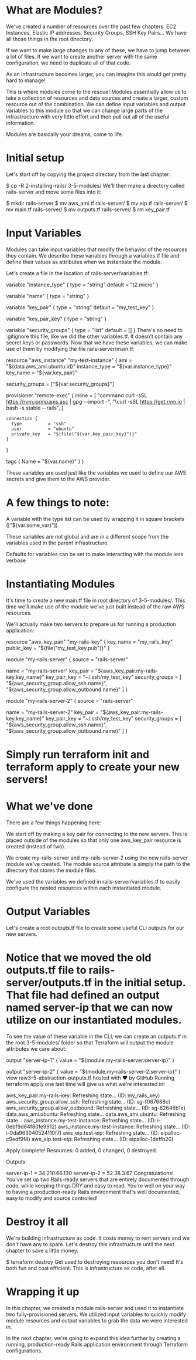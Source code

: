 # What are Modules?
We've created a number of resources over the past few chapters. EC2 Instances, Elastic IP addresses, Security Groups, SSH Key Pairs... We have all those things in the root directory.

If we want to make large changes to any of these, we have to jump between a lot of files. If we want to create another server with the same configuration, we need to duplicate all of that code.

As an infrastructure becomes larger, you can imagine this would get pretty hard to manage!

This is where modules come to the rescue! Modules essentially allow us to take a collection of resources and data sources and create a larger, custom resource out of the combination. We can define input variables and output variables to this module so that we can change large parts of the infrastructure with very little effort and then pull out all of the useful information.

Modules are basically your dreams, come to life.

# Initial setup
Let's start off by copying the project directory from the last chapter:

$ cp -R 2-installing-rails/ 3-5-modules/
We'll then make a directory called rails-server and move some files into it:

$ mkdir rails-server
$ mv aws_ami.tf rails-server/
$ mv eip.tf rails-server/
$ mv main.tf rails-server/
$ mv outputs.tf rails-server/
$ rm key_pair.tf

# Input Variables
Modules can take input variables that modify the behavior of the resources they contain. We describe these variables through a variables.tf file and define their values as attributes when we instantiate the module.

Let's create a file in the location of rails-server/variables.tf:

variable "instance_type" {
  type = "string"
  default = "t2.micro"
}

variable "name" {
  type = "string"
}

variable "key_pair" {
  type = "string"
  default = "my_test_key"
}

variable "key_pair_key" {
  type = "string"
}

variable "security_groups" {
  type = "list"
  default = []
}
There's no need to .gitignore this file, like we did the other variables.tf. It doesn't contain any secret keys or passwords.
Now that we have these variables, we can make use of them by modifying the file rails-server/main.tf:

resource "aws_instance" "my-test-instance" {
  ami             = "${data.aws_ami.ubuntu.id}"
  instance_type   = "${var.instance_type}"
  key_name        = "${var.key_pair}"

  security_groups = ["${var.security_groups}"]

  provisioner "remote-exec" {
    inline = [
      "command curl -sSL https://rvm.io/mpapis.asc | gpg --import -",
      "\\curl -sSL https://get.rvm.io | bash -s stable --rails",
    ]

    connection {
      type          = "ssh"
      user          = "ubuntu"
      private_key   = "${file("${var.key_pair_key}")}"
    }
  }

  tags {
    Name = "${var.name}"
  }
}

These variables are used just like the variables we used to define our AWS secrets and give them to the AWS provider.

# A few things to note:

A variable with the type list can be used by wrapping it in square brackets (["${var.some_var}"])

These variables are not global and are in a different scope from the variables used in the parent infrastructure.

Defaults for variables can be set to make interacting with the module less verbose

# Instantiating Modules
It's time to create a new main.tf file in root directory of 3-5-modules/. This time we'll make use of the module we've just built instead of the raw AWS resources.

We'll actually make two servers to prepare us for running a production application:

resource "aws_key_pair" "my-rails-key" {
  key_name   = "my_rails_key"
  public_key = "${file("my_test_key.pub")}"
}

module "my-rails-server" {
  source = "rails-server"

  name            = "my-rails-server"
  key_pair        = "${aws_key_pair.my-rails-key.key_name}"
  key_pair_key    = "~/.ssh/my_test_key"
  security_groups = [
    "${aws_security_group.allow_ssh.name}",
    "${aws_security_group.allow_outbound.name}"
  ]
}

module "my-rails-server-2" {
  source = "rails-server"

  name            = "my-rails-server-2"
  key_pair        = "${aws_key_pair.my-rails-key.key_name}"
  key_pair_key    = "~/.ssh/my_test_key"
  security_groups = [
    "${aws_security_group.allow_ssh.name}",
    "${aws_security_group.allow_outbound.name}"
  ]
}

# Simply run terraform init and terraform apply to create your new servers!

# What we've done
There are a few things happening here:

We start off by making a key pair for connecting to the new servers. This is placed outside of the modules so that only one aws_key_pair resource is created (instead of two).

We create my-rails-server and my-rails-server-2 using the new rails-server module we've created. The module source attribute is simply the path to the directory that stores the module files.

We've used the variables we defined in rails-server/variables.tf to easily configure the nested resources within each instantiated module.

# Output Variables
Let's create a root outputs.tf file to create some useful CLI outputs for our new servers.

# Notice that we moved the old outputs.tf file to rails-server/outputs.tf in the initial setup. That file had defined an output named server-ip that we can now utilize on our instantiated modules.

To see the value of these variable in the CLI, we can create an outputs.tf in the root 3-5-modules/ folder so that Terraform will output the module attributes we care about:

output "server-ip-1" {
  value = "${module.my-rails-server.server-ip}"
}

output "server-ip-2" {
  value = "${module.my-rails-server-2.server-ip}"
}
view raw3-5-abstraction-outputs.tf hosted with ❤ by GitHub
Running terraform apply one last time will give us what we're interested in!

aws_key_pair.my-rails-key: Refreshing state... (ID: my_rails_key)
aws_security_group.allow_ssh: Refreshing state... (ID: sg-f067688c)
aws_security_group.allow_outbound: Refreshing state... (ID: sg-62646b1e)
data.aws_ami.ubuntu: Refreshing state...
data.aws_ami.ubuntu: Refreshing state...
aws_instance.my-test-instance: Refreshing state... (ID: i-0ebf9d64f80fe9912)
aws_instance.my-test-instance: Refreshing state... (ID: i-0da963040524110f7)
aws_eip.test-eip: Refreshing state... (ID: eipalloc-c9edf9f4)
aws_eip.test-eip: Refreshing state... (ID: eipalloc-1deffb20)

Apply complete! Resources: 0 added, 0 changed, 0 destroyed.

Outputs:

server-ip-1 = 34.210.66.130
server-ip-2 = 52.38.3.67
Congratulations! You've set up two Rails-ready servers that are entirely documented through code, while keeping things DRY and easy to read. You're well on your way to having a production-ready Rails environment that's well documented, easy to modify and source controlled!

# Destroy it all
We're building infrastructure as code. It costs money to rent servers and we don't have any to spare. Let's destroy this infrastructure until the next chapter to save a little money.

$ terraform destroy
Get used to destroying resources you don't need! It's both fun and cost efficient. This is infrastructure as code, after all.

# Wrapping it up
In this chapter, we created a module rails-server and used it to instantiate two fully-provisioned servers. We utilized input variables to quickly modify module resources and output variables to grab the data we were interested in.

In the next chapter, we're going to expand this idea further by creating a running, production-ready Rails application environment through Terraform configurations.
